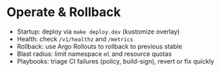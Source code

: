 # Operate & Rollback

- Startup: deploy via `make deploy.dev` (kustomize overlay)
- Health: check `/v1/healthz` and `/metrics`
- Rollback: use Argo Rollouts to rollback to previous stable
- Blast radius: limit namespace `ml` and resource quotas
- Playbooks: triage CI failures (policy, build-sign), revert or fix quickly
